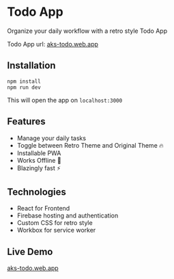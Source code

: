 # Todo App
Organize your daily workflow with a retro style Todo App

Todo App url: [aks-todo.web.app](https://aks-todo.web.app) 

## Installation
```
npm install
npm run dev
```
This will open the app on ```localhost:3000```

## Features

- Manage your daily tasks
- Toggle between Retro Theme and Original Theme 🔥
- Installable PWA 
- Works Offline 📴
- Blazingly fast ⚡


## Technologies

- React for Frontend
- Firebase hosting and authentication
- Custom CSS for retro style
- Workbox for service worker

## Live Demo
[aks-todo.web.app](http://aks-todo.web.app)
